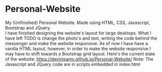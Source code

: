 # Personal-Website
My (Unfinished) Personal Website. Made using HTML, CSS, Javascript, Bootstrap and JQuery. <br/>
I have finished designing the website's layout for large desktops. What I have left TODO is change the photo's and text, writing the code behind the messenger and make the website responsive. As of now I have have a vanilla HTML layout, however, in order to make the website responsive I may have to shift towards a Bootstrap grid layout. Here's the current state of the website: https://devinleamy.github.io/Personal-Website/ 
Note: The Javascript and JQuery code are in scripts embedded in index.html
